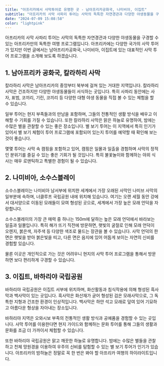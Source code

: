 ```yaml
---
title: "아프리카에서 사막투어로 유명한 곳 - 남아프리카공화국, 나미비아, 이집트"
subtitle: "아프리카의 사막 사파리 투어는 사막의 독특한 자연경관과 다양한 야생동물을 구경할 수 있는 아프리카만의 독특한 여행 프로그램입니다. 아프리카에는 다양한 국가의 사막 투어가 있지만 이번 글에서는 남아프리카공화국, 나미비아, 이집트에 있는 대표적인 사막 투어 프로그램을 소개하는 글입니다."
date: "2024-07-09 15:08:58"
color: "lightpink"
---
```




<p>아프리카의 사막 사파리 투어는 사막의 독특한 자연경관과 다양한 야생동물을 구경할 수 있는 아프리카만의 독특한 여행 프로그램입니다. 아프리카에는 다양한 국가의 사막 투어가 있지만 이번 글에서는 남아프리카공화국, 나미비아, 이집트에 있는 대표적인 사막 투어 프로그램을 소개해 보도록 하겠습니다.</p>


<h2><b>1. 남아프리카 공화국, 칼라하리 사막</b></h2>
<p>칼라하리 사막은 남아프리카의 중앙부터 북부에 걸쳐 있는 거대한 지역입니다. 칼라하리 사막은 건조하지만 다양한 야생동물들이 서식하는 곳입니다. 특히 사파리 동안에는 사자, 표범, 코끼리, 기린, 코끼리 등 다양한 대형 야생 동물을 직접 볼 수 있는 체험을 할 수 있습니다.</p>

<p>일부 투어는 현지 부족들과의 만남을 포함하며, 그들의 전통적인 생활 방식을 배우고 이해할 수 기회를 가질 수 있습니다. 또한 칼라하리 사막은 맑은 하늘로 유명하여, 밤에는 수많은 별을 관찰할 수 있는 좋은 장소입니다. 별 보기 투어는 이 지역에서 특히 인기가 있어서 별 보기 체험이 투어 프로그램에 포함되어 있는지 투어를 예약할 때 확인해 보는 것이 좋습니다.</p>

<p>몇몇 투어는 사막 속 캠핑을 포함하고 있어, 캠핑은 일몰과 일출을 경험하며 사막의 정적인 분위기를 즐길 수 있는 좋은 기회가 될 것입니다. 특히 불꽃놀이와 함께하는 야외 식사는 매우 로맨틱하고 특별한 경험이 될 수 있습니다.</p>



<h2><b>2. 나미비아, 소수스블레이 </b></h2>
<p>소수스블레이는 나미비아 남서부에 위치한 세계에서 가장 오래된 사막인 나미브 사막의 일부분에 속하며, 너클루프 국립공원 내에 위치해 있습니다. 여기는 오랜 세월 동안 강에서 대서양으로 이동된 모래들이 모여 형성된 곳으로, 세계에서 가장 높은 모래 언덕을 자랑합니다.</p>

<p>소수스블레이의 가장 큰 매력 중 하나는 150m에 달하는 높은 모래 언덕에서 바라보는 일출과 일몰입니다. 특히 해가 뜨기 직전에 방문하면, 햇빛의 굴절로 인해 모래 언덕이 오렌지, 붉은색, 자주색 등 다양한 색조로 물드는 장관을 볼 수 있습니다. 사막 언덕의 한 면은 햇빛을 받아 붉은빛을 띠고, 다른 면은 음지에 있어 어둡게 보이는 자연의 신비를 경험할 있습니다.</p>

<p>물론 이곳은 개인적으로 가는 것은 어려우니 현지의 사막 투어 프로그램을 통해서 방문하면 보다 편리하게 구경할 수 있습니다.</p>


<h2><b>3. 이집트, 바하리야 국립공원 </b></h2>
<p>바하리야 국립공원은 이집트 서부에 위치하며, 화산활동과 침식작용에 의해 형성된 흑사막과 백사막이 있는 곳입니다. 흑사막은 화산재가 굳어 형성된 검은 모래사막으로, 그 독특한 지형과 건조한 환경이 인상적입니다. 백사막은 하얀 석고 모래로 덮여 있어 기묘하고 아름다운 형상을 자아내는 장소입니다.</p>

<p>바하리야 지역은 오와시보 부족의 전통적인 생활 방식과 공예품을 경험할 수 있는 곳입니다. 사막 투어를 이용한다면 현지 가이드와 함께하는 문화 투어를 통해 그들의 생활과 문화를 조금 더 가까이서 체험할 수 있습니다.</p>

<p>또한 바하리야 국립공원은 맑고 깨끗한 하늘로 유명합니다. 밤에는 수많은 별들을 관찰하고 천체 망원경을 이용하여 우주의 신비를 탐험할 수 있는 별 보기 투어가 인기가 있습니다. 아프리카의 밤하늘은 정말로 꼭 한 번은 봐야 할 아프리카 여행의 하이라이트입니다.</p>


